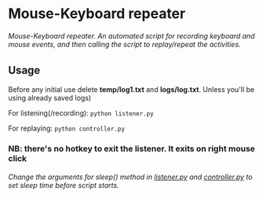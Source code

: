 # Mouse-Keyboard repeater
###### _Mouse-Keyboard_ repeater. An automated script for recording keyboard and mouse events, and then calling the script to replay/repeat the activities.

## Usage

Before any initial use delete **temp/log1.txt** and **logs/log.txt**. Unless you'll be using already saved logs)

For listening(/recording):
`python listener.py`

For replaying: `python controller.py`

### NB: there's no hotkey to exit the listener. It exits on **right mouse click**

###### Change the arguments for sleep() method in [listener.py](#) and [controller.py](#) to set sleep time before script starts.
